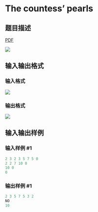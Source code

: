 # The countess’ pearls

## 题目描述

[problemUrl]: https://uva.onlinejudge.org/index.php?option=com_onlinejudge&Itemid=8&category=871&page=show_problem&problem=5091

[PDF](https://uva.onlinejudge.org/external/131/p13180.pdf)

![](https://cdn.luogu.com.cn/upload/vjudge_pic/UVA13180/e176180f09f37cb1052ca576a6fc62827dbbb625.png)

## 输入输出格式

### 输入格式

![](https://cdn.luogu.com.cn/upload/vjudge_pic/UVA13180/b403da07d63f59b1d31b051a6d467945e15684b9.png)

### 输出格式

![](https://cdn.luogu.com.cn/upload/vjudge_pic/UVA13180/12662de0f08d92f429b74eee50fd8d006ae110a3.png)

## 输入输出样例

### 输入样例 #1

```cpp
2 3 2 3 5 7 5 0
2 2 7 10 0
10 0
0
```


### 输出样例 #1

```cpp
2 3 5 7 5 3 2
NO
10
```


